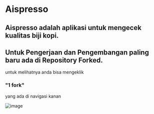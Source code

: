 # Aispresso

## Aispresso adalah aplikasi untuk mengecek kualitas biji kopi.
## Untuk Pengerjaan dan Pengembangan paling baru ada di Repository Forked.
untuk melihatnya anda bisa mengeklik <h3>"1 fork"</h3> yang ada di navigasi kanan 

![image](https://github.com/davirudo/Aispresso/assets/83311759/67b6a223-0e6e-46d2-9af3-2cf34fbf44a8)
